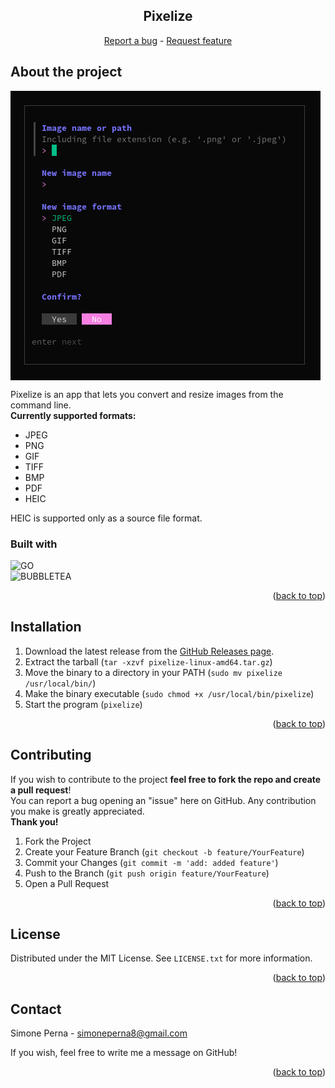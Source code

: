<div align="center">
    <h2 align="center"><b>Pixelize</b></h2>
    <p align="center">
        <a href="https://github.com/smnprn/pixelize/issues">Report a bug</a>
        -
        <a href="https://github.com/smnprn/pixelize/issues">Request feature</a>
    </p>
</div>

<!-- TABLE OF CONTENTS -->

<!-- About -->
## About the project
<img align="center" src="./resources/preview/preview.png" alt="logo">

</br>

Pixelize is an app that lets you convert and resize images from the command line. </br>
<b> Currently supported formats: </b>
- JPEG
- PNG
- GIF
- TIFF
- BMP
- PDF
- HEIC

HEIC is supported only as a source file format.


### Built with
![GO][go-logo] <br>
![BUBBLETEA][bubbletea-logo] <br>

<p align="right">(<a href="#readme-top">back to top</a>)</p>

<!-- How to install -->
## Installation

1. Download the latest release from the [GitHub Releases page](https://github.com/smnprn/pixelize/releases).
2. Extract the tarball (`tar -xzvf pixelize-linux-amd64.tar.gz`)
3. Move the binary to a directory in your PATH (`sudo mv pixelize /usr/local/bin/`)
4. Make the binary executable (`sudo chmod +x /usr/local/bin/pixelize`)
5. Start the program (`pixelize`)

<p align="right">(<a href="#readme-top">back to top</a>)</p>

<!-- Contributing -->
## Contributing
If you wish to contribute to the project <b>feel free to fork the repo and create a pull request</b>!\
You can report a bug opening an "issue" here on GitHub.
Any contribution you make is greatly appreciated.\
<b>Thank you!</b>

1. Fork the Project
2. Create your Feature Branch (`git checkout -b feature/YourFeature`)
3. Commit your Changes (`git commit -m 'add: added feature'`)
4. Push to the Branch (`git push origin feature/YourFeature`)
5. Open a Pull Request

<p align="right">(<a href="#readme-top">back to top</a>)</p>

<!-- License -->
## License

Distributed under the MIT License. See `LICENSE.txt` for more information.

<p align="right">(<a href="#readme-top">back to top</a>)</p>

<!-- CONTACT -->
## Contact

Simone Perna - simoneperna8@gmail.com

If you wish, feel free to write me a message on GitHub!

<p align="right">(<a href="#readme-top">back to top</a>)</p>

[go-logo]: https://img.shields.io/badge/GO-67D6E1?style=for-the-badge&logo=go&logoColor=white
[bubbletea-logo]: https://img.shields.io/badge/Bubbletea-FF6DFF?style=for-the-badge&logoColor=white
